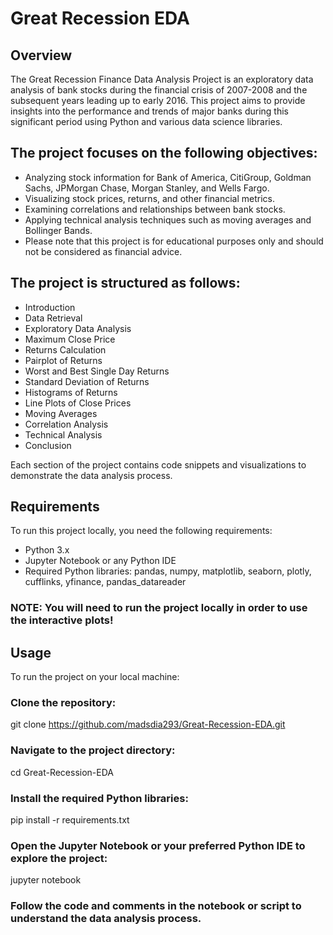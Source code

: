 # Great Recession EDA

## Overview

The Great Recession Finance Data Analysis Project is an exploratory data analysis of bank stocks during the financial crisis of 2007-2008 and the subsequent years leading up to early 2016. This project aims to provide insights into the performance and trends of major banks during this significant period using Python and various data science libraries.

## The project focuses on the following objectives:

- Analyzing stock information for Bank of America, CitiGroup, Goldman Sachs, JPMorgan Chase, Morgan Stanley, and Wells Fargo.
- Visualizing stock prices, returns, and other financial metrics.
- Examining correlations and relationships between bank stocks.
- Applying technical analysis techniques such as moving averages and Bollinger Bands.
- Please note that this project is for educational purposes only and should not be considered as financial advice.

## The project is structured as follows:

- Introduction
- Data Retrieval
- Exploratory Data Analysis
- Maximum Close Price
- Returns Calculation
- Pairplot of Returns
- Worst and Best Single Day Returns
- Standard Deviation of Returns
- Histograms of Returns
- Line Plots of Close Prices
- Moving Averages
- Correlation Analysis
- Technical Analysis
- Conclusion

Each section of the project contains code snippets and visualizations to demonstrate the data analysis process.

## Requirements
To run this project locally, you need the following requirements:

- Python 3.x
- Jupyter Notebook or any Python IDE
- Required Python libraries: pandas, numpy, matplotlib, seaborn, plotly, cufflinks, yfinance, pandas_datareader

### NOTE: You will need to run the project locally in order to use the interactive plots!

## Usage

To run the project on your local machine:

### Clone the repository:

git clone https://github.com/madsdia293/Great-Recession-EDA.git

### Navigate to the project directory:

cd Great-Recession-EDA

### Install the required Python libraries:

pip install -r requirements.txt

### Open the Jupyter Notebook or your preferred Python IDE to explore the project:

jupyter notebook


### Follow the code and comments in the notebook or script to understand the data analysis process.
